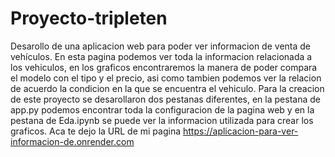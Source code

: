 # Proyecto-tripleten
Desarollo de una aplicacion web para poder ver informacion de venta de vehículos.
En esta pagina podemos ver toda la informacion relacionada a los vehiculos, en los graficos encontraremos la manera de poder compara el modelo con el tipo y el precio, asi como tambien podemos ver la relacion de acuerdo la condicion en la que se encuentra el vehiculo. 
Para la creacion de este proyecto se desarollaron dos pestanas diferentes, en la pestana de app.py podemos encontrar toda la configuracion de la pagina web y en la pestana de Eda.ipynb se puede ver la informacion utilizada para crear los graficos. 
Aca te dejo la URL de mi pagina https://aplicacion-para-ver-informacion-de.onrender.com

